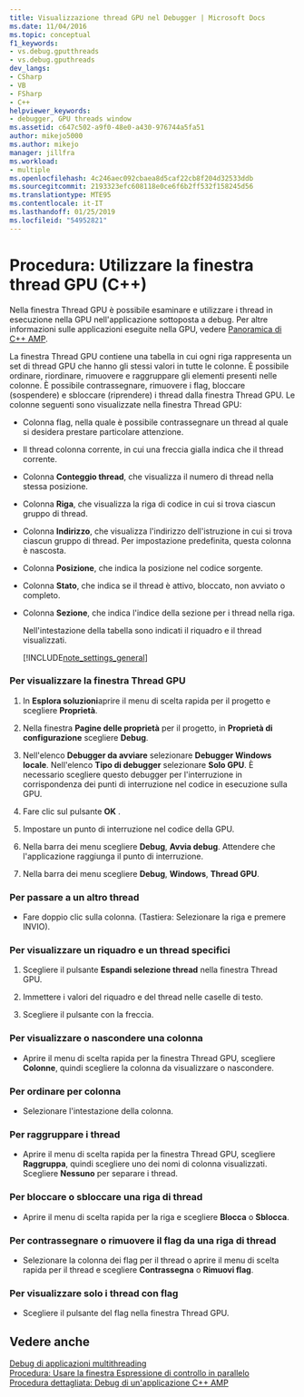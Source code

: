 ```yaml
---
title: Visualizzazione thread GPU nel Debugger | Microsoft Docs
ms.date: 11/04/2016
ms.topic: conceptual
f1_keywords:
- vs.debug.gputthreads
- vs.debug.gputhreads
dev_langs:
- CSharp
- VB
- FSharp
- C++
helpviewer_keywords:
- debugger, GPU threads window
ms.assetid: c647c502-a9f0-48e0-a430-976744a5fa51
author: mikejo5000
ms.author: mikejo
manager: jillfra
ms.workload:
- multiple
ms.openlocfilehash: 4c246aec092cbaea8d5caf22cb8f204d32533ddb
ms.sourcegitcommit: 2193323efc608118e0ce6f6b2ff532f158245d56
ms.translationtype: MTE95
ms.contentlocale: it-IT
ms.lasthandoff: 01/25/2019
ms.locfileid: "54952821"
---
```

# <a name="how-to-use-the-gpu-threads-window-c"></a>Procedura: Utilizzare la finestra thread GPU (C++)
Nella finestra Thread GPU è possibile esaminare e utilizzare i thread in esecuzione nella GPU nell'applicazione sottoposta a debug. Per altre informazioni sulle applicazioni eseguite nella GPU, vedere [Panoramica di C++ AMP](/cpp/parallel/amp/cpp-amp-overview).  
  
 La finestra Thread GPU contiene una tabella in cui ogni riga rappresenta un set di thread GPU che hanno gli stessi valori in tutte le colonne. È possibile ordinare, riordinare, rimuovere e raggruppare gli elementi presenti nelle colonne. È possibile contrassegnare, rimuovere i flag, bloccare (sospendere) e sbloccare (riprendere) i thread dalla finestra Thread GPU. Le colonne seguenti sono visualizzate nella finestra Thread GPU:  
  
- Colonna flag, nella quale è possibile contrassegnare un thread al quale si desidera prestare particolare attenzione.  
  
- Il thread colonna corrente, in cui una freccia gialla indica che il thread corrente.  
  
- Colonna **Conteggio thread**, che visualizza il numero di thread nella stessa posizione.  
  
- Colonna **Riga**, che visualizza la riga di codice in cui si trova ciascun gruppo di thread.  
  
- Colonna **Indirizzo**, che visualizza l'indirizzo dell'istruzione in cui si trova ciascun gruppo di thread. Per impostazione predefinita, questa colonna è nascosta.  
  
- Colonna **Posizione**, che indica la posizione nel codice sorgente.  
  
- Colonna **Stato**, che indica se il thread è attivo, bloccato, non avviato o completo.  
  
- Colonna **Sezione**, che indica l'indice della sezione per i thread nella riga.  
  
  Nell'intestazione della tabella sono indicati il riquadro e il thread visualizzati.  
  
  [!INCLUDE[note_settings_general](../data-tools/includes/note_settings_general_md.md)]  
  
### <a name="to-display-the-gpu-threads-window"></a>Per visualizzare la finestra Thread GPU  
  
1.  In **Esplora soluzioni**aprire il menu di scelta rapida per il progetto e scegliere **Proprietà**.  
  
2.  Nella finestra **Pagine delle proprietà** per il progetto, in **Proprietà di configurazione** scegliere **Debug**.  
  
3.  Nell'elenco **Debugger da avviare** selezionare **Debugger Windows locale**. Nell'elenco **Tipo di debugger** selezionare **Solo GPU**. È necessario scegliere questo debugger per l'interruzione in corrispondenza dei punti di interruzione nel codice in esecuzione sulla GPU.  
  
4.  Fare clic sul pulsante **OK** .  
  
5.  Impostare un punto di interruzione nel codice della GPU.  
  
6.  Nella barra dei menu scegliere **Debug**, **Avvia debug**. Attendere che l'applicazione raggiunga il punto di interruzione.  
  
7.  Nella barra dei menu scegliere **Debug**, **Windows**, **Thread GPU**.  
  
### <a name="to-switch-to-a-different-thread"></a>Per passare a un altro thread  
  
-   Fare doppio clic sulla colonna. (Tastiera: Selezionare la riga e premere INVIO).  
  
### <a name="to-display-a-particular-tile-and-thread"></a>Per visualizzare un riquadro e un thread specifici  
  
1.  Scegliere il pulsante **Espandi selezione thread** nella finestra Thread GPU.  
  
2.  Immettere i valori del riquadro e del thread nelle caselle di testo.  
  
3.  Scegliere il pulsante con la freccia.  
  
### <a name="to-display-or-hide-a-column"></a>Per visualizzare o nascondere una colonna  
  
-   Aprire il menu di scelta rapida per la finestra Thread GPU, scegliere **Colonne**, quindi scegliere la colonna da visualizzare o nascondere.  
  
### <a name="to-sort-by-a-column"></a>Per ordinare per colonna  
  
-   Selezionare l'intestazione della colonna.  
  
### <a name="to-group-threads"></a>Per raggruppare i thread  
  
-   Aprire il menu di scelta rapida per la finestra Thread GPU, scegliere **Raggruppa**, quindi scegliere uno dei nomi di colonna visualizzati. Scegliere **Nessuno** per separare i thread.  
  
### <a name="to-freeze-or-thaw-a-row-of-threads"></a>Per bloccare o sbloccare una riga di thread  
  
-   Aprire il menu di scelta rapida per la riga e scegliere **Blocca** o **Sblocca**.  
  
### <a name="to-flag-or-unflag-a-row-of-threads"></a>Per contrassegnare o rimuovere il flag da una riga di thread  
  
-   Selezionare la colonna dei flag per il thread o aprire il menu di scelta rapida per il thread e scegliere **Contrassegna** o **Rimuovi flag**.  
  
### <a name="to-display-only-flagged-threads"></a>Per visualizzare solo i thread con flag  
  
-   Scegliere il pulsante del flag nella finestra Thread GPU.  
  
## <a name="see-also"></a>Vedere anche  
 [Debug di applicazioni multithreading](../debugger/debug-multithreaded-applications-in-visual-studio.md)   
 [Procedura: Usare la finestra Espressione di controllo in parallelo](../debugger/how-to-use-the-parallel-watch-window.md)   
 [Procedura dettagliata: Debug di un'applicazione C++ AMP](/cpp/parallel/amp/walkthrough-debugging-a-cpp-amp-application)